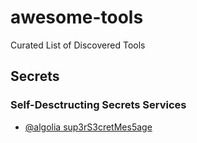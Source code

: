 # awesome-tools
Curated List of Discovered Tools

## Secrets

### Self-Desctructing Secrets Services

- [@algolia sup3rS3cretMes5age](https://github.com/algolia/sup3rS3cretMes5age)
